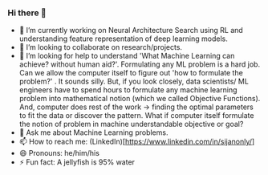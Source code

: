 ### Hi there 👋

- 🔭 I’m currently working on Neural Architecture Search using RL and understanding feature representation of deep learning models.
- 👯 I’m looking to collaborate on research/projects.
- 🤔 I’m looking for help to understand 'What Machine Learning can achieve? without human aid?'. 
Formulating any ML problem is a hard job. Can we allow the computer itself to figure out 'how to formulate the problem?' . It sounds silly. But, if you look closely, data scientists/ ML engineers have to spend hours to formulate any machine learning problem into mathematical notion (which we called Objective Functions). And, computer does rest of the work -> finding the optimal parameters to fit the data or discover the pattern. What if computer itself formulate the notion of problem in machine understandable objective or goal?
- 💬 Ask me about Machine Learning problems.
- 📫 How to reach me: (LinkedIn)[https://www.linkedin.com/in/sijanonly/]
- 😄 Pronouns: he/him/his
- ⚡ Fun fact: A jellyfish is 95% water

